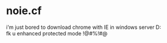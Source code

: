 # noie.cf
i'm just bored to download chrome with IE in windows server D:  
fk u enhanced protected mode !@#%!#@
